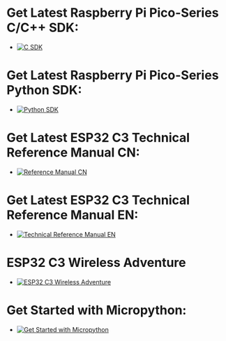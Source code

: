 # Get Latest Raspberry Pi Pico-Series C/C++ SDK:
- [![C SDK](/doc/cover/rp2_C_SDK.png)](https://datasheets.raspberrypi.com/pico/raspberry-pi-pico-c-sdk.pdf)

# Get Latest Raspberry Pi Pico-Series Python SDK:
- [![Python SDK](/doc/cover/rp2_Python_SDK.png)](https://datasheets.raspberrypi.com/pico/raspberry-pi-pico-python-sdk.pdf)

# Get Latest ESP32 C3 Technical Reference Manual CN:
- [![Reference Manual CN](/doc/cover/esp32-c3_technical_reference_manual_cn.png)](https://www.espressif.com/sites/default/files/documentation/esp32-c3_technical_reference_manual_cn.pdf)

# Get Latest ESP32 C3 Technical Reference Manual EN:
- [![Technical Reference Manual EN](/doc/cover/esp32-c3_technical_reference_manual_en.png)](https://www.espressif.com/sites/default/files/documentation/esp32-c3_technical_reference_manual_en.pdf)
  
# ESP32 C3 Wireless Adventure
- [![ESP32 C3 Wireless Adventure](/doc/cover/ESP32_C3_Wireless_Adventure.png)](https://www.espressif.com/sites/default/files/documentation/ESP32-C3%20Wireless%20Adventure.pdf)

# Get Started with Micropython:
- [![Get Started with Micropython](/doc/cover/Started_Guide.png)](https://hackspace.raspberrypi.com/books/micropython-pico)
